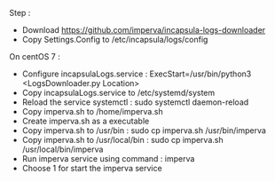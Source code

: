 Step :
- Download https://github.com/imperva/incapsula-logs-downloader
- Copy Settings.Config to /etc/incapsula/logs/config

On centOS 7 :
- Configure incapsulaLogs.service : ExecStart=/usr/bin/python3 <LogsDownloader.py Location>
- Copy incapsulaLogs.service to /etc/systemd/system
- Reload the service systemctl : sudo systemctl daemon-reload
- Copy imperva.sh to /home/imperva.sh
- Create imperva.sh as a executable
- Copy imperva.sh to /usr/bin : sudo cp imperva.sh /usr/bin/imperva
- Copy imperva.sh to /usr/local/bin : sudo cp imperva.sh /usr/local/bin/imperva
- Run imperva service using command : imperva
- Choose 1 for start the imperva service
